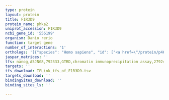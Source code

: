 ```yaml
---
type: protein
layout: protein
title: F1R3D9
protein_name: phka2
uniprot_accession: F1R3D9
ncbi_gene_id: '556199'
organism: Danio rerio
function: target gene
number_of_interactions: '1'
orthologs: '[{"species": "Homo sapiens", "id": ["<a href=\"/protein/p46019\">P46019</a>"]}, {"species": "Mus musculus", "id": ["<a href=\"/protein/q8bwj3\">Q8BWJ3</a>"]}, {"species": "Drosophila melanogaster", "id": ["X2JJ32"]}, {"species": "Caenorhabditis elegans", "id": ["<a href=\"/protein/p34335\">P34335</a>"]}]'
jaspar_matrices: ''
tfs: nanog,A5JNG8,792333,GTRD,chromatin immunoprecipitation assay,27924024%5Buid%5D,No
targets: ''
tfs_download: TFLink_tfs_of_F1R3D9.tsv
targets_download: ''
bindingSites_download: ''
binding_sites_ls: ''

---
```


